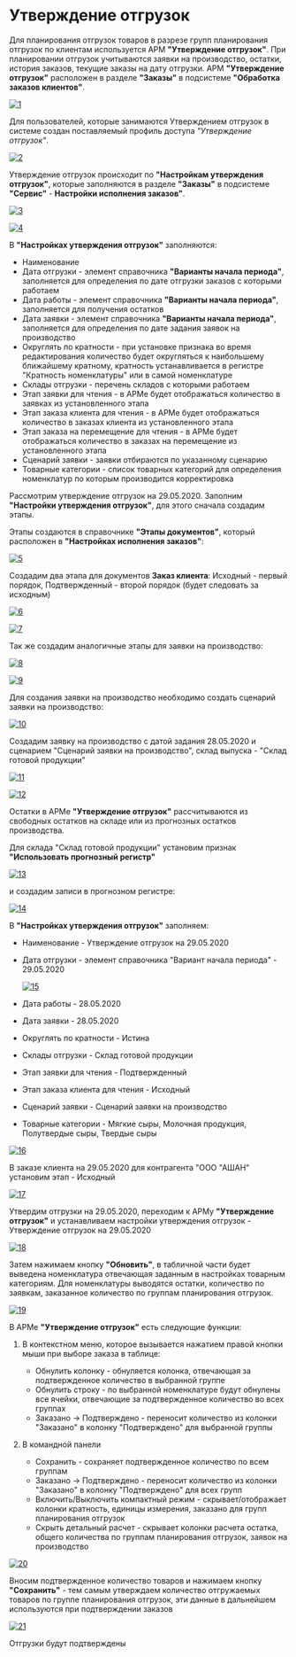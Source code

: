 # Утверждение отгрузок

Для планирования отгрузок товаров в разрезе групп планирования отгрузок по клиентам используется АРМ **"Утверждение отгрузок"**. При планировании отгрузок учитываются заявки на производство, остатки, история заказов, текущие заказы на дату отгрузки. АРМ **"Утверждение отгрузок"** расположен в разделе **"Заказы"** в подсистеме **"Обработка заказов клиентов"**.

[![1][1]][1]

Для пользователей, которые занимаются Утверждением отгрузок в системе создан поставляемый профиль доступа *"Утверждение отгрузок"*.

[![2][2]][2]

Утверждение отгрузок происходит по **"Настройкам утверждения отгрузок"**, которые заполняются в разделе **"Заказы"** в подсистеме **"Сервис"** - **Настройки исполнения заказов"**.

[![3][3]][3]

[![4][4]][4]

В **"Настройках утверждения отгрузок"** заполняются:

- Наименование
- Дата отгрузки - элемент справочника **"Варианты начала периода"**, заполняется для определения по дате отгрузки заказов с которыми работаем
- Дата работы - элемент справочника **"Варианты начала периода"**, заполняется для получения остатков
- Дата заявки - элемент справочника **"Варианты начала периода"**, заполняется для определения по дате задания заявок на производство
- Округлять по кратности - при установке признака во время редактирования количество будет округляться к наибольшему ближайшему кратному, кратность устанавливается в регистре "Кратность номенклатуры" или в самой номенклатуре
- Склады отгрузки - перечень складов с которыми работаем
- Этап заявки для чтения - в АРМе будет отображаться количество в заявках из установленного этапа
- Этап заказа клиента для чтения - в АРМе будет отображаться количество в заказах клиента из установленного этапа
- Этап заказа на перемещение для чтения - в АРМе будет отображаться количество в заказах на перемещение из установленного этапа
- Сценарий заявки - заявки отбираются по указанному сценарию
- Товарные категории - список товарных категорий для определения номенклатур по которым производится корректировка

Рассмотрим утверждение отгрузок на 29.05.2020. Заполним **"Настройки утверждения отгрузок"**, для этого сначала создадим этапы.

Этапы создаются в справочнике **"Этапы документов"**, который расположен в **"Настройках исполнения заказов"**:

[![5][5]][5]

Создадим два этапа для документов **Заказ клиента**: Исходный - первый порядок, Подтвержденный - второй порядок (будет следовать за исходным)

[![6][6]][6]

[![7][7]][7]

Так же создадим аналогичные этапы для заявки на производство:

[![8][8]][8]

[![9][9]][9]

Для создания заявки на производство необходимо создать сценарий заявки на производство:

[![10][10]][10]

Создадим заявку на производство с датой задания 28.05.2020 и сценарием "Сценарий заявки на производство", склад выпуска - "Склад готовой продукции"

[![11][11]][11]

[![12][12]][12]

Остатки в АРМе **"Утверждение отгрузок"** рассчитываются из свободных остатков на складе или из прогнозных остатков производства.

Для склада "Склад готовой продукции" установим признак **"Использовать прогнозный регистр"**

[![13][13]][13]

и создадим записи в прогнозном регистре:

[![14][14]][14]

В **"Настройках утверждения отгрузок"** заполняем:

- Наименование - Утверждение отгрузок на 29.05.2020
- Дата отгрузки - элемент справочника "Вариант начала периода" - 29.05.2020

    [![15][15]][15]

- Дата работы - 28.05.2020
- Дата заявки - 28.05.2020
- Округлять по кратности - Истина
- Склады отгрузки - Склад готовой продукции
- Этап заявки для чтения - Подтвержденный
- Этап заказа клиента для чтения - Исходный
- Сценарий заявки - Сценарий заявки на производство
- Товарные категории - Мягкие сыры, Молочная продукция, Полутвердые сыры, Твердые сыры

[![16][16]][16]

В заказе клиента на 29.05.2020 для контрагента "ООО "АШАН" установим этап - Исходный

[![17][17]][17]

Утвердим отгрузки на 29.05.2020, переходим к АРМу **"Утверждение отгрузок"** и устанавливаем настройки утверждения отгрузок - Утверждение отгрузок на 29.05.2020

[![18][18]][18]

Затем нажимаем кнопку **"Обновить"**, в табличной части будет выведена номенклатура отвечающая заданным в настройках товарным категориям. Для номенклатуры выводятся остатки, количество по заявкам, заказанное количество по группам планирования отгрузок.

[![19][19]][19]

В АРМе **"Утверждение отгрузок"** есть следующие функции:

1. В контекстном меню, которое вызывается нажатием правой кнопки мыши при выборе заказа в таблице:

    - Обнулить колонку - обнуляется колонка, отвечающая за подтвержденное количество в выбранной группе
    - Обнулить строку - по выбранной номенклатуре будут обнулены все ячейки, отвечающие за подтвержденное количество во всех группах
    - Заказано -> Подтверждено - переносит количество из колонки "Заказано" в колонку "Подтверждено" для выбранной группы

2. В командной панели

    - Сохранить - сохраняет подтвержденное количество по всем группам
    - Заказано -> Подтверждено - переносит количество из колонки "Заказано" в колонку "Подтверждено" для всех групп
    - Включить/Выключить компактный режим - скрывает/отображает колонки кратность, единицы измерения, заказано для групп планирования отгрузок
    - Скрыть детальный расчет - скрывает колонки расчета остатка, общего количества по группам планирования отгрузок, заявок на производство

[![20][20]][20]

Вносим подтвержденное количество товаров и нажимаем кнопку **"Сохранить"** - тем самым утверждаем количество отгружаемых товаров по группе планирования отгрузок, эти данные в дальнейшем используются при подтверждении заказов

[![21][21]][21]

Отгрузки будут подтверждены

[1]: ApprovalOfShipments.assets/1.png
[2]: ApprovalOfShipments.assets/2.png
[3]: ApprovalOfShipments.assets/3.png
[4]: ApprovalOfShipments.assets/4.png
[5]: ApprovalOfShipments.assets/5.png
[6]: ApprovalOfShipments.assets/6.png
[7]: ApprovalOfShipments.assets/7.png
[8]: ApprovalOfShipments.assets/8.png
[9]: ApprovalOfShipments.assets/9.png
[10]: ApprovalOfShipments.assets/10.png
[11]: ApprovalOfShipments.assets/11.png
[12]: ApprovalOfShipments.assets/12.png
[13]: ApprovalOfShipments.assets/13.png
[14]: ApprovalOfShipments.assets/14.png
[15]: ApprovalOfShipments.assets/15.png
[16]: ApprovalOfShipments.assets/16.png
[17]: ApprovalOfShipments.assets/17.png
[18]: ApprovalOfShipments.assets/18.png
[19]: ApprovalOfShipments.assets/19.png
[20]: ApprovalOfShipments.assets/20.png
[21]: ApprovalOfShipments.assets/21.png
